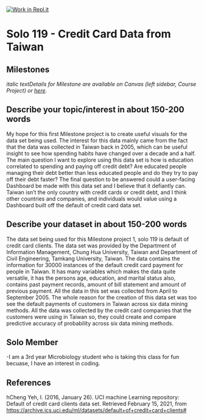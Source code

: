 [![Work in Repl.it](https://classroom.github.com/assets/work-in-replit-14baed9a392b3a25080506f3b7b6d57f295ec2978f6f33ec97e36a161684cbe9.svg)](https://classroom.github.com/online_ide?assignment_repo_id=366325&assignment_repo_type=GroupAssignmentRepo)
# Solo 119 - Credit Card Data from Taiwan


## Milestones

*italic textDetails for Milestone are available on Canvas (left sidebar, Course Project) or [here](https://firas.moosvi.com/courses/data301/project/milestone01.html).*

## Describe your topic/interest in about 150-200 words

My hope for this first Milestone project is to create useful visuals for the data set being used. The interest for this data mainly came from the fact that the data was collected in Taiwan back in 2005, which can be useful insight to see how spending habits have changed over a decade and a half. The main question I want to explore using this data set is how is education correlated to spending and paying off credit debt? Are educated people managing their debt better than less educated people and do they try to pay off their debt faster? The final question to be answered could a user-facing Dashboard be made with this data set and I believe that it defiantly can. Taiwan isn’t the only country with credit cards or credit debt, and I think other countries and companies, and individuals would value using a Dashboard built off the default of credit card data set.

## Describe your dataset in about 150-200 words

The data set being used for this Milestone project 1, solo 119 is default of credit card clients. The data set was provided by the Department of Information Management, Chung Hua University, Taiwan and Department of Civil Engineering, Tamkang University, Taiwan. The data contains the information for 30000 instances of the default credit card payment for people in Taiwan. It has many variables which makes the data quite versatile, it has the persons age, education, and marital status also, contains past payment records, amount of bill statement and amount of previous payment. All the data in this set was collected from April to September 2005. The whole reason for the creation of this data set was too see the default payments of customers in Taiwan across six data mining methods. All the data was collected by the credit card companies that the customers were using in Taiwan so, they could create and compare predictive accuracy of probability across six data mining methods.

## Solo Member

-I am a 3rd year Microbiology student who is taking this class for fun becuase, I have an interest in coding.

## References

hCheng Yeh, I. (2016, January 26). UCI machine Learning repository: Default of credit card clients data set. Retrieved February 15, 2021, from https://archive.ics.uci.edu/ml/datasets/default+of+credit+card+clients#